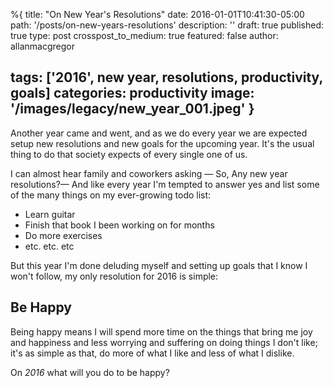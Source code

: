 %{
title: "On New Year's Resolutions"
date: 2016-01-01T10:41:30-05:00
path: '/posts/on-new-years-resolutions'
description: ''
draft: true
published: true
type: post
crosspost_to_medium: true
featured: false
author: allanmacgregor

tags: ['2016', new year, resolutions, productivity, goals]
categories: productivity
image: '/images/legacy/new_year_001.jpeg'
}
---

Another year came and went, and as we do every year we are expected setup new resolutions and new goals for the upcoming year. It's the usual thing to do that society expects of every single one of us.

I can almost hear family and coworkers asking — So, Any new year resolutions?— And like every year I'm tempted to answer yes and list some of the many things on my ever-growing todo list:

- Learn guitar
- Finish that book I been working on for months
- Do more exercises
- etc. etc. etc

But this year I'm done deluding myself and setting up goals that I know I won't follow, my only resolution for 2016 is simple:

<h2><strong>Be Happy</strong></h2>

Being happy means I will spend more time on the things that bring me joy and happiness and less worrying and suffering on doing things I don't like; it's as simple as that, do more of what I like and less of what I dislike.

On _2016_ what will you do to be happy?
